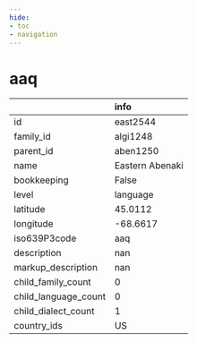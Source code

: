 ```yaml
---
hide:
- toc
- navigation
---
```

# aaq
|                      | info            |
|:---------------------|:----------------|
| id                   | east2544        |
| family_id            | algi1248        |
| parent_id            | aben1250        |
| name                 | Eastern Abenaki |
| bookkeeping          | False           |
| level                | language        |
| latitude             | 45.0112         |
| longitude            | -68.6617        |
| iso639P3code         | aaq             |
| description          | nan             |
| markup_description   | nan             |
| child_family_count   | 0               |
| child_language_count | 0               |
| child_dialect_count  | 1               |
| country_ids          | US              |
